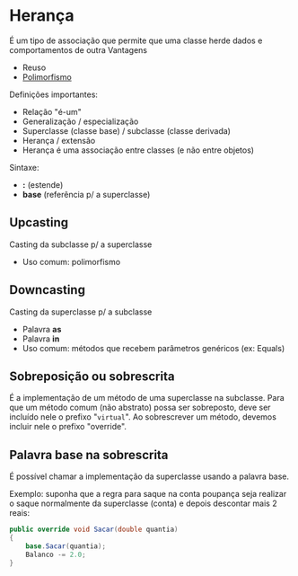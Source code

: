 # Herança
É um tipo de associação que permite que uma classe herde dados e comportamentos de outra
Vantagens
- Reuso
- [Polimorfismo](polimorfismo.md)

Definições importantes:

- Relação "é-um"
- Generalização / especialização
- Superclasse (classe base) / subclasse (classe derivada)
- Herança / extensão
- Herança é uma associação entre classes (e não entre objetos)

Sintaxe:
- **:** (estende)
- **base** (referência p/ a superclasse)

## Upcasting
Casting da subclasse p/ a superclasse

- Uso comum: polimorfismo

## Downcasting
Casting da superclasse p/ a subclasse
- Palavra **as**
- Palavra **in**
- Uso comum: métodos que recebem parâmetros genéricos (ex: Equals)

## Sobreposição ou sobrescrita
É a implementação de um método de uma superclasse na subclasse. Para que um método comum (não abstrato) possa ser sobreposto, deve ser incluído nele o prefixo "`virtual`". Ao sobrescrever um método, devemos incluir nele o prefixo "override".

## Palavra base na sobrescrita
É possível chamar a implementação da superclasse usando a palavra base.

Exemplo: suponha que a regra para saque na conta poupança seja realizar o saque normalmente da superclasse (conta) e depois descontar mais 2 reais:
```cs
public override void Sacar(double quantia)
{
    base.Sacar(quantia);
    Balanco -= 2.0;
}
```